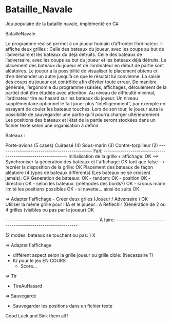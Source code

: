 # Bataille_Navale
Jeu populaire de la bataille navale, implémenté en C#

BatailleNavale

Le programme réalisé permet à un joueur humain d’affronter l’ordinateur. Il affiche deux grilles : Celle des bateaux du joueur, avec les coups au but de l’adversaire et les bateaux du déjà détruits. Celle des bateaux de l’adversaire, avec les coups au but du joueur et les bateaux déjà détruits. Le placement des bateaux du joueur et de l’ordinateur en début de partie sont aléatoires. Le joueur a la possibilité de visualiser le placement obtenu et d’en demander un autre jusqu’à ce que le résultat lui convienne. La saisie des coups du joueur est contrôlée afin d’éviter toute erreur. De manière générale, l’ergonomie du programme (saisies, affichages, déroulement de la partie) doit être étudiée avec attention. Au niveau de difficulté minimal, l’ordinateur tire au hasard sur les bateaux du joueur. Un niveau supplémentaire optionnel le fait jouer plus “intelligemment”, par exemple en essayant de couler les bateaux touchés. Lors de son tour, le joueur aura la possibilité de sauvegarder une partie qu’il pourra charger ultérieurement. Les positions des bateaux et l’état de la partie seront stockées dans un fichier texte selon une organisation à définir

Bateaux :

  Porte-avions (5 cases)
  Cuirassé (4)
  Sous-marin (3)
  Contre-torpilleur (2)
--------------------------------------------- Fait: ------------------------------------------------------------
Initialisation de la grille + affichage: OK
  --> Synchroniser la génération des bateaux et l'affichage: OK
tant que false --> recréer la disposition de la grille: OK
Placement des bateaux de façon aléatoire (4 types de bateaux différents) (Les bateaux ne se croisent jamais): OK
  Generation de bateaux: OK
    - random: OK
      - position OK
      - direction OK
    - selon les bateaux: (méthodes des bords?) OK
        - si sous marin limité les positions possibles OK
        - si navette... ainsi de suite OK

=> Adapter l'affichage
    - Creer deux griles (Joueur / Adversaire ) OK
    - Utiliser la même grille pour l'IA et le joueur : A Reflechir (Génération de 2 ou 4 grilles (visibles ou pas par le      joueur) OK
  
--------------------------------------------- A faire: -----------------------------------------------------------

(2 modes: bateaux se touchent ou pas: ) X

=> Adapter l'affichage
  - différent aspect selon la grille joueur ou grille cible: (Necessaire ?)
  - IU pour le jeu EN COURS
    - Score...

=> Tir
  - TireAuHasard

=> Sauvegarde
  - Sauvegarder les positions dans un fichier texte

         
Good Luck and Sink them all !
